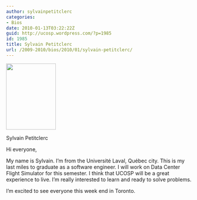 ```yaml
---
author: sylvainpetitclerc
categories:
- Bios
date: 2010-01-13T03:22:22Z
guid: http://ucosp.wordpress.com/?p=1985
id: 1985
title: Sylvain Petitclerc
url: /2009-2010/bios/2010/01/sylvain-petitclerc/
---
```


<div id="attachment_1986" style="width: 145px" class="wp-caption alignright">
  <a href="http://ucosp.files.wordpress.com/2010/01/dsc01665.jpg"><img class="size-medium wp-image-1986" title="Sylvain Petitclerc" src="http://ucosp.files.wordpress.com/2010/01/dsc01665.jpg?w=225" alt="" width="135" height="180" /></a>
  
  <p class="wp-caption-text">
    Sylvain Petitclerc
  </p>
</div>

Hi everyone,

My name is Sylvain. I&#8217;m from the Université Laval, Québec city. This is my last miles to graduate as a software engineer. I will work on Data Center Flight Simulator for this semester. I think that UCOSP will be a great experience to live. I&#8217;m really interested to learn and ready to solve problems.
  

  
I&#8217;m excited to see everyone this week end in Toronto.